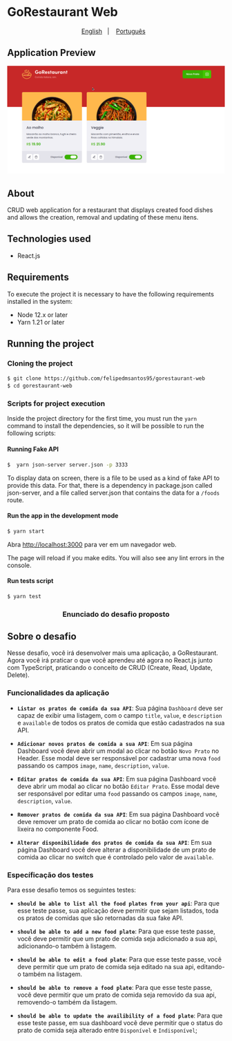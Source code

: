 # GoRestaurant Web

<p align="center">
    <a href="readme_en.md">English</a>&nbsp;&nbsp;&nbsp;|&nbsp;&nbsp;&nbsp;
    <a href="readme.md">Português</a>&nbsp;&nbsp;&nbsp;
</p>

## Application Preview

<p align="center">
  <img src="https://github.com/felipedmsantos95/gorestaurant-web/blob/master/img/gorestaurant-web.gif"/>
</p>

## About

CRUD web application for a restaurant that displays created food dishes and allows the creation, removal and updating of these menu itens.


## Technologies used

- React.js

## Requirements

To execute the project it is necessary to have the following requirements installed in the system:

- Node 12.x or later
- Yarn 1.21 or later

## Running the project

### Cloning the project

```bash
$ git clone https://github.com/felipedmsantos95/gorestaurant-web
$ cd gorestaurant-web
```

### Scripts for project execution

Inside the project directory for the first time, you must run the `yarn` command to install the dependencies, so it will be possible to run the following scripts:

#### Running Fake API

```bash
$  yarn json-server server.json -p 3333
```

To display data on screen, there is a file to be used as a kind of fake API to provide this data. For that, there is a dependency in package.json called json-server, and a file called server.json that contains the data for a `/foods` route.


#### Run the app in the development mode

```bash
$ yarn start
```
Abra [http://localhost:3000](http://localhost:3000) para ver em um navegador web.

The page will reload if you make edits.
You will also see any lint errors in the console.


#### Run tests script

```bash
$ yarn test
```


<h3 align="center">
  Enunciado do desafio proposto
</h3>

## Sobre o desafio

Nesse desafio, você irá desenvolver mais uma aplicação, a GoRestaurant. Agora você irá praticar o que você aprendeu até agora no React.js junto com TypeScript, praticando o conceito de CRUD (Create, Read, Update, Delete).


### Funcionalidades da aplicação


- **`Listar os pratos de comida da sua API`**: Sua página `Dashboard` deve ser capaz de exibir uma listagem, com o campo `title`, `value`, e  `description` e `available` de todos os pratos de comida que estão cadastrados na sua API.

- **`Adicionar novos pratos de comida a sua API`**: Em sua página Dashboard você deve abrir um modal ao clicar no botão `Novo Prato` no Header. Esse modal deve ser responsável por cadastrar uma nova `food` passando os campos `image`, `name`, `description`, `value`.

- **`Editar pratos de comida da sua API`**: Em sua página Dashboard você deve abrir um modal ao clicar no botão `Editar Prato`. Esse modal deve ser responsável por editar uma `food` passando os campos `image`, `name`, `description`, `value`.

- **`Remover pratos de comida da sua API`**: Em sua página Dashboard você deve remover um prato de comida ao clicar no botão com ícone de lixeira no componente Food.

- **`Alterar disponibilidade dos pratos de comida da sua API`**: Em sua página Dashboard você deve alterar a disponibilidade de um prato de comida ao clicar no switch que é controlado pelo valor de `available`.


### Específicação dos testes

Para esse desafio temos os seguintes testes:

* **`should be able to list all the food plates from your api`**: Para que esse teste passe, sua aplicação deve permitir que sejam listados, toda os pratos de comidas que são retornadas da sua fake API.

- **`should be able to add a new food plate`**: Para que esse teste passe, você deve permitir que um prato de comida seja adicionado a sua api, adicionando-o também à listagem.

- **`should be able to edit a food plate`**: Para que esse teste passe, você deve permitir que um prato de comida seja editado na sua api, editando-o também na listagem.

- **`should be able to remove a food plate`**: Para que esse teste passe, você deve permitir que um prato de comida seja removido da sua api, removendo-o também da listagem.

- **`should be able to update the availibility of a food plate`**: Para que esse teste passe, em sua dashboard você deve permitir que o status do prato de comida seja alterado entre `Disponível` e `Indisponível`;


